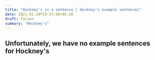 ```yaml
---
title: "Hockney's in a sentence | Hockney's example sentences"
date: 2021-01-20T19:57:50+05:30
draft: falses
summary: "Hockney's"
---
```

## Unfortunately, we have no example sentences for Hockney's                 
